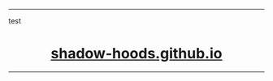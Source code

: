 <hr>
  test
  <h1 align="center">
    <a href="https://shadow-hoods.github.io/">shadow-hoods.github.io</a>
  </h1>
<hr>
